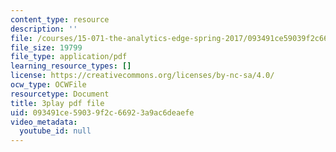 ```yaml
---
content_type: resource
description: ''
file: /courses/15-071-the-analytics-edge-spring-2017/093491ce59039f2c66923a9ac6deaefe_EGDQfE7MREw.pdf
file_size: 19799
file_type: application/pdf
learning_resource_types: []
license: https://creativecommons.org/licenses/by-nc-sa/4.0/
ocw_type: OCWFile
resourcetype: Document
title: 3play pdf file
uid: 093491ce-5903-9f2c-6692-3a9ac6deaefe
video_metadata:
  youtube_id: null
---
```

